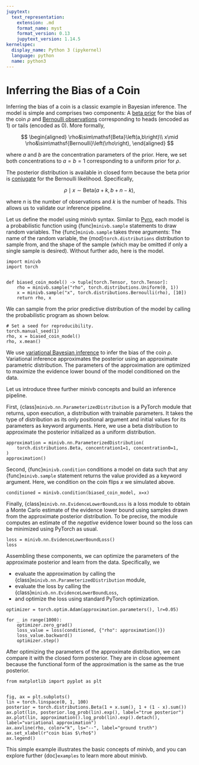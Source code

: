 ```yaml
---
jupytext:
  text_representation:
    extension: .md
    format_name: myst
    format_version: 0.13
    jupytext_version: 1.14.5
kernelspec:
  display_name: Python 3 (ipykernel)
  language: python
  name: python3
---
```


# Inferring the Bias of a Coin

Inferring the bias of a coin is a classic example in Bayesian inference. The model is simple and comprises two components: A [beta prior](https://en.wikipedia.org/wiki/Beta_distribution) for the bias of the coin $\rho$ and [Bernoulli observations](https://en.wikipedia.org/wiki/Bernoulli_distribution) corresponding to heads (encoded as 1) or tails (encoded as 0). More formally,

$$
\begin{aligned}
\rho&\sim\mathsf{Beta}\left(a,b\right)\\
x\mid \rho&\sim\mathsf{Bernoulli}\left(\rho\right),
\end{aligned}
$$

where $a$ and $b$ are the concentration parameters of the prior. Here, we set both concentrations to $a=b=1$ corresponding to a uniform prior for $\rho$.

The posterior distribution is available in closed form because the beta prior is [conjugate](https://en.wikipedia.org/wiki/Conjugate_prior) for the Bernoulli likelihood. Specifically,

$$
\rho\mid x \sim \mathsf{Beta}\left(a + k, b + n - k\right),
$$

where $n$ is the number of observations and $k$ is the number of heads. This allows us to validate our inference pipeline.

Let us define the model using minivb syntax. Similar to [Pyro](http://pyro.ai), each model is a probabilistic function using {func}`minivb.sample` statements to draw random variables. The {func}`minivb.sample` takes three arguments: The name of the random variable, the {mod}`torch.distributions` distribution to sample from, and the shape of the sample (which may be omitted if only a single sample is desired). Without further ado, here is the model.

```{code-cell} ipython3
import minivb
import torch


def biased_coin_model() -> tuple[torch.Tensor, torch.Tensor]:
    rho = minivb.sample("rho", torch.distributions.Uniform(0, 1))
    x = minivb.sample("x", torch.distributions.Bernoulli(rho), [10])
    return rho, x
```

We can sample from the prior predictive distribution of the model by calling the probabilistic program as shown below.

```{code-cell} ipython3
# Set a seed for reproducibility.
torch.manual_seed(1)
rho, x = biased_coin_model()
rho, x.mean()
```

We use [variational Bayesian inference](https://en.wikipedia.org/wiki/Variational_Bayesian_methods) to infer the bias of the coin $\rho$. Variational inference approximates the posterior using an approximate parametric distribution. The parameters of the approximation are optimized to maximize the evidence lower bound of the model conditioned on the data.

Let us introduce three further minivb concepts and build an inference pipeline.


First, {class}`minivb.nn.ParameterizedDistribution` is a PyTorch module that returns, upon execution, a distribution with trainable parameters. It takes the type of distribution as its only positional argument and initial values for its parameters as keyword arguments. Here, we use a beta distribution to approximate the posterior initialized as a uniform distribution.

```{code-cell} ipython3
approximation = minivb.nn.ParameterizedDistribution(
    torch.distributions.Beta, concentration1=1, concentration0=1,
)
approximation()
```

Second, {func}`minivb.condition` conditions a model on data such that any {func}`minivb.sample` statement returns the value provided as a keyword argument. Here, we condition on the coin flips $x$ we simulated above.

```{code-cell} ipython3
conditioned = minivb.condition(biased_coin_model, x=x)
```

Finally, {class}`minivb.nn.EvidenceLowerBoundLoss` is a loss module to obtain a Monte Carlo estimate of the evidence lower bound using samples drawn from the approximate posterior distribution. To be precise, the module computes an estimate of the *negative* evidence lower bound so the loss can be minimized using PyTorch as usual.

```{code-cell} ipython3
loss = minivb.nn.EvidenceLowerBoundLoss()
loss
```

Assembling these components, we can optimize the parameters of the approximate posterior and learn from the data. Specifically, we

- evaluate the approximation by calling the {class}`minivb.nn.ParameterizedDistribution` module,
- evaluate the loss by calling the {class}`minivb.nn.EvidenceLowerBoundLoss`,
- and optimize the loss using standard PyTorch optimization.

```{code-cell} ipython3
optimizer = torch.optim.Adam(approximation.parameters(), lr=0.05)

for _ in range(1000):
    optimizer.zero_grad()
    loss_value = loss(conditioned, {"rho": approximation()})
    loss_value.backward()
    optimizer.step()
```

After optimizing the parameters of the approximate distribution, we can compare it with the closed form posterior. They are in close agreement because the functional form of the approximation is the same as the true posterior.

```{code-cell} ipython3
from matplotlib import pyplot as plt


fig, ax = plt.subplots()
lin = torch.linspace(0, 1, 100)
posterior = torch.distributions.Beta(1 + x.sum(), 1 + (1 - x).sum())
ax.plot(lin, posterior.log_prob(lin).exp(), label="true posterior")
ax.plot(lin, approximation().log_prob(lin).exp().detach(), label="variational approximation")
ax.axvline(rho, color="k", ls="--", label="ground truth")
ax.set_xlabel(r"coin bias $\rho$")
ax.legend()
```

This simple example illustrates the basic concepts of minivb, and you can explore further {doc}`examples` to learn more about minivb.
